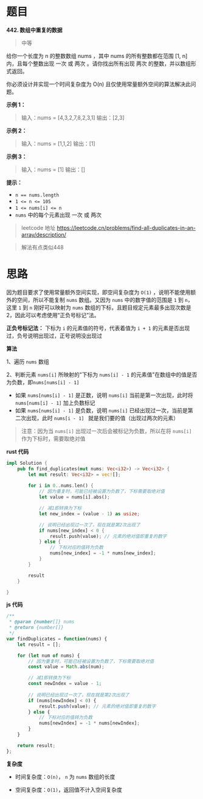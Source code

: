 # 题目
**442. 数组中重复的数据**

> 中等

给你一个长度为 n 的整数数组 nums ，其中 nums 的所有整数都在范围 [1, n] 内，且每个整数出现 一次 或 两次 。请你找出所有出现 两次 的整数，并以数组形式返回。



你必须设计并实现一个时间复杂度为 O(n) 且仅使用常量额外空间的算法解决此问题。




**示例 1：**
>输入：nums = [4,3,2,7,8,2,3,1]
输出：[2,3]

**示例 2：**
>输入：nums = [1,1,2]
输出：[1]

**示例 3：**
>输入：nums = [1]
输出：[]

**提示：**
* `n == nums.length`
* `1 <= n <= 105`
* `1 <= nums[i] <= n`
* `nums` 中的每个元素出现 一次 或 两次

> leetcode 地址 https://leetcode.cn/problems/find-all-duplicates-in-an-array/description/

>  解法有点类似448



# 思路

因为题目要求了使用常量额外空间实现，即空间复杂度为 `O(1)` ，说明不能使用额外的空间，所以不能复制 `nums` 数组。又因为 `nums` 中的数字值的范围是 `1` 到 `n`，这里 `1` 到 `n` 刚好可以映射为 `nums` 数组的下标，且题目规定元素最多出现次数是 2，因此可以考虑使用“正负号标记”法。



**正负号标记法：** 下标为 `i` 的元素值的符号，代表着值为 `i + 1` 的元素是否出现过，负号说明出现过，正号说明没出现过



**算法**

1、遍历 `nums` 数组

2、判断元素 `nums[i]` 所映射的"下标为 `nums[i] - 1`  的元素值"在数组中的值是否为负数，即` nums[nums[i] - 1] `

* 如果 `nums[nums[i] - 1]` 是正数，说明 `nums[i]` 当前是第一次出现，此时将 `nums[nums[i] - 1]`  加上负数标记
* 如果 `nums[nums[i] - 1]` 是负数，说明 `nums[i]` 已经出现过一次，当前是第二次出现，此时 `nums[i - 1] ` 就是我们要的值（出现过两次的元素）

> 注意：因为当 `nums[i]` 出现过一次后会被标记为负数，所以在将 `nums[i]`  作为下标时，需要取绝对值



**rust 代码**

```rust
impl Solution {
    pub fn find_duplicates(mut nums: Vec<i32>) -> Vec<i32> {
        let mut result: Vec<i32> = vec![];
   
        for i in 0..nums.len() {
            // 因为重复时，可能已经被设置为负数了，下标需要取绝对值
            let value = nums[i].abs();

            // 减1即转换为下标
            let new_index = (value - 1) as usize;

            // 说明已经出现过一次了，现在就是第2次出现了
            if nums[new_index] < 0 {
                result.push(value); // 元素的绝对值即重复的数字
            } else {
                // 下标对应的值转为负数
                nums[new_index] = -1 * nums[new_index];
            }
        }

        result
    }

}
```



**js 代码**

```js
/**
 * @param {number[]} nums
 * @return {number[]}
 */
var findDuplicates = function(nums) {
    let result = [];

    for (let num of nums) {
        // 因为重复时，可能已经被设置为负数了，下标需要取绝对值
        const value = Math.abs(num);

        // 减1即转换为下标
        const newIndex = value - 1;
        
        // 说明已经出现过一次了，现在就是第2次出现了
        if (nums[newIndex] < 0) {
            result.push(value); // 元素的绝对值即重复的数字
        } else {
            // 下标对应的值转为负数
            nums[newIndex] = -1 * nums[newIndex];
        }
    }

    return result;
};
```



**复杂度**

* 时间复杂度：`O(n)`， `n` 为 `nums` 数组的长度

* 空间复杂度：`O(1)`，返回值不计入空间复杂度


